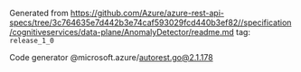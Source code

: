 Generated from https://github.com/Azure/azure-rest-api-specs/tree/3c764635e7d442b3e74caf593029fcd440b3ef82//specification/cognitiveservices/data-plane/AnomalyDetector/readme.md tag: `release_1_0`

Code generator @microsoft.azure/autorest.go@2.1.178


